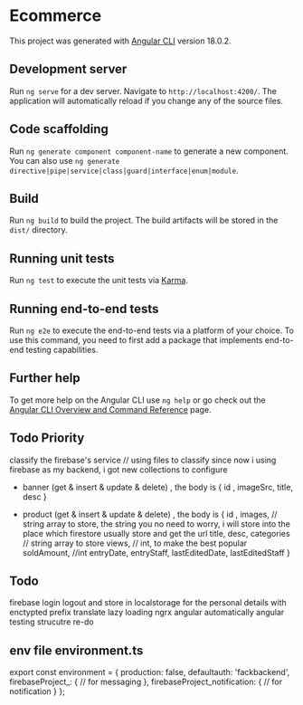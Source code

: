 # Ecommerce

This project was generated with [Angular CLI](https://github.com/angular/angular-cli) version 18.0.2.

## Development server

Run `ng serve` for a dev server. Navigate to `http://localhost:4200/`. The application will automatically reload if you change any of the source files.

## Code scaffolding

Run `ng generate component component-name` to generate a new component. You can also use `ng generate directive|pipe|service|class|guard|interface|enum|module`.

## Build

Run `ng build` to build the project. The build artifacts will be stored in the `dist/` directory.

## Running unit tests

Run `ng test` to execute the unit tests via [Karma](https://karma-runner.github.io).

## Running end-to-end tests

Run `ng e2e` to execute the end-to-end tests via a platform of your choice. To use this command, you need to first add a package that implements end-to-end testing capabilities.

## Further help

To get more help on the Angular CLI use `ng help` or go check out the [Angular CLI Overview and Command Reference](https://angular.dev/tools/cli) page.

## Todo Priority
classify the firebase's service // using files to classify
since now i using firebase as my backend, i got new collections to configure
- banner (get & insert & update & delete) , the body is {
    id ,
    imageSrc,
    title,
    desc 
    } 

- product (get & insert & update & delete) , the body is {
    id ,
    images, // string array to store, the string you no need to worry, i will store into the place which firestore usually store and get the url
    title,
    desc,
    categories // string array to store
    views, // int, to make the best popular
    soldAmount, //int
    entryDate,
    entryStaff,
    lastEditedDate,
    lastEditedStaff
    } 

## Todo
firebase login logout and store in localstorage for the personal details with enctypted
prefix translate
lazy loading
ngrx angular
automatically angular testing
strucutre re-do


## env file environment.ts
export const environment = {
  production: false,
  defaultauth: 'fackbackend',
  firebaseProject_: { // for messaging
  },
  firebaseProject_notification: { // for notification
  }
};

